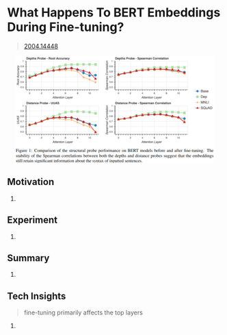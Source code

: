 # What Happens To BERT Embeddings During Fine-tuning?
> [2004.14448](https://arxiv.org/pdf/2004.14448)<br>
<div align=center><img src="/figures/2004.14448.1.png" style="height: 250px; width: auto;"/></div>

## Motivation 
1. 

## Experiment
1. 

## Summary 
1. 

## Tech Insights 
> fine-tuning primarily affects the top layers
1. 
